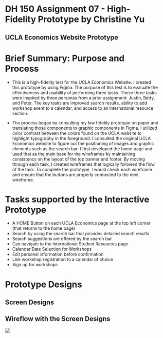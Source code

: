 # DH 150 Assignment 07 - High-Fidelity Prototype by Christine Yu
## UCLA Economics Website Prototype

# Brief Summary: Purpose and Process
- This is a high-fidelity test for the UCLA Economics Website. I created this prototype by using Figma. The purpose of this test is to evaluate the effectiveness and usability of performing three tasks. These three tasks were inspired by three personas from a prior assignment: Justin, Betty, and Peter. The key tasks are improved search results, ability to add workshop event to a calendar, and access to an international resource section. 

- The process began by consulting my low fidelity prototype on paper and translating those components to graphic components in Figma. I utilized color contrast between the colors found on the UCLA website to highlight typography in the foreground. I consulted the original UCLA Economics website to figure out the positioning of images and graphic elements such as the search bar. I first developed the home page and used that as the main base for the wireframes by maintaining consistency on the layout of the top banner and footer.  By moving through each task, I created wireframes that logically followed the flow of the task. To complete the prototype, I would check each wireframe and ensure that the buttons are properly connected to the next wireframe. 

# Tasks supported by the Interactive Prototype
- A HOME Button on each UCLA Economics page at the top left corner (that returns to the home page)
- Search by using the search bar that provides detailed search results
- Search suggestions are offered by the search bar
- Can navigate to the International Student Resources page 
- Calendar Date Selection for Workshops
- Edit personal information before confirmation
- Link workshop registration to a calendar of choice
- Sign up for workshops

# Prototype Designs

## Screen Designs

## Wireflow with the Screen Designs
 
<img src= "./ wireflow image.png">

